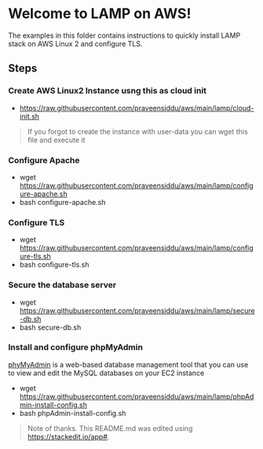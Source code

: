 # Welcome to LAMP on AWS!

The examples in this folder contains instructions to quickly install LAMP stack on AWS Linux 2 and configure TLS. 
## Steps
###  Create AWS Linux2 Instance usng this as cloud init  
- https://raw.githubusercontent.com/praveensiddu/aws/main/lamp/cloud-init.sh
> If you forgot to create the instance with user-data you can wget this file and execute it
###  Configure Apache 
- wget https://raw.githubusercontent.com/praveensiddu/aws/main/lamp/configure-apache.sh
- bash configure-apache.sh
###  Configure TLS
- wget https://raw.githubusercontent.com/praveensiddu/aws/main/lamp/configure-tls.sh
- bash configure-tls.sh
###  Secure the database server
- wget https://raw.githubusercontent.com/praveensiddu/aws/main/lamp/secure-db.sh
- bash secure-db.sh
### Install  and configure phpMyAdmin
[phyMyAdmin](https://www.phpmyadmin.net/) is a web-based database management tool that you can use to view and edit the MySQL databases on your EC2 instance
- wget https://raw.githubusercontent.com/praveensiddu/aws/main/lamp/phpAdmin-install-config.sh
- bash phpAdmin-install-config.sh

> Note of thanks. This README.md was edited using https://stackedit.io/app#. 
